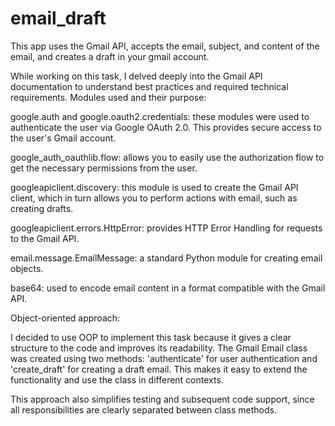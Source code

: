 # email_draft
This app uses the Gmail API, accepts the email, subject, and content of the email, and creates a draft in your gmail account.

While working on this task, I delved deeply into the Gmail API documentation to understand best practices and required technical requirements. Modules used and their purpose:

google.auth and google.oauth2.credentials: these modules were used to authenticate the user via Google OAuth 2.0. This provides secure access to the user's Gmail account.

google_auth_oauthlib.flow: allows you to easily use the authorization flow to get the necessary permissions from the user.

googleapiclient.discovery: this module is used to create the Gmail API client, which in turn allows you to perform actions with email, such as creating drafts.

googleapiclient.errors.HttpError: provides HTTP Error Handling for requests to the Gmail API.

email.message.EmailMessage: a standard Python module for creating email objects.

base64: used to encode email content in a format compatible with the Gmail API.

Object-oriented approach:

I decided to use OOP to implement this task because it gives a clear structure to the code and improves its readability. The Gmail Email class was created using two methods: 'authenticate' for user authentication and 'create_draft' for creating a draft email. This makes it easy to extend the functionality and use the class in different contexts.

This approach also simplifies testing and subsequent code support, since all responsibilities are clearly separated between class methods.
